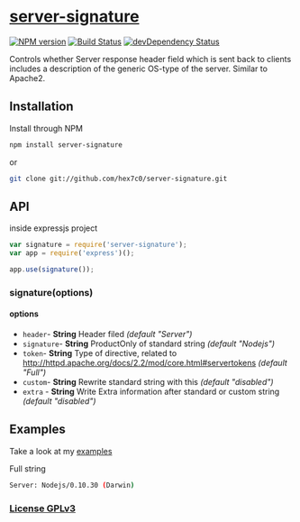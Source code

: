 # [server-signature](http://supergiovane.tk/#/server-signature)

[![NPM version](https://badge.fury.io/js/server-signature.svg)](http://badge.fury.io/js/server-signature)
[![Build Status](https://travis-ci.org/hex7c0/server-signature.svg?branch=master)](https://travis-ci.org/hex7c0/server-signature)
[![devDependency Status](https://david-dm.org/hex7c0/server-signature/dev-status.svg)](https://david-dm.org/hex7c0/server-signature#info=devDependencies)

Controls whether Server response header field which is sent back to clients includes a description of the generic OS-type of the server.
Similar to Apache2.

## Installation

Install through NPM

```bash
npm install server-signature
```
or
```bash
git clone git://github.com/hex7c0/server-signature.git
```

## API

inside expressjs project
```js
var signature = require('server-signature');
var app = require('express')();

app.use(signature());
```

### signature(options)

#### options

 - `header`- **String** Header filed *(default "Server")*
 - `signature`- **String** ProductOnly of standard string *(default "Nodejs")*
 - `token`- **String** Type of directive, related to http://httpd.apache.org/docs/2.2/mod/core.html#servertokens *(default "Full")*
 - `custom`- **String** Rewrite standard string with this *(default "disabled")*
 - `extra` - **String** Write Extra information after standard or custom string *(default "disabled")*

## Examples

Take a look at my [examples](https://github.com/hex7c0/server-signature/tree/master/examples)

Full string
```bash
Server: Nodejs/0.10.30 (Darwin)
```

### [License GPLv3](http://opensource.org/licenses/GPL-3.0)
